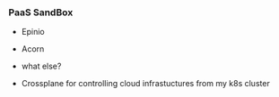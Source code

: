 ### PaaS SandBox

- Epinio
- Acorn
- what else?

- Crossplane for controlling cloud infrastuctures from my k8s cluster

